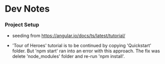 # Dev Notes

### Project Setup
- seeding from https://angular.io/docs/ts/latest/tutorial/

- 'Tour of Heroes' tutorial is to be continued by copying 'Quickstart' folder. But 'npm start' ran into an error with this approach. The fix was delete 'node_modules' folder and re-run 'npm install'.
